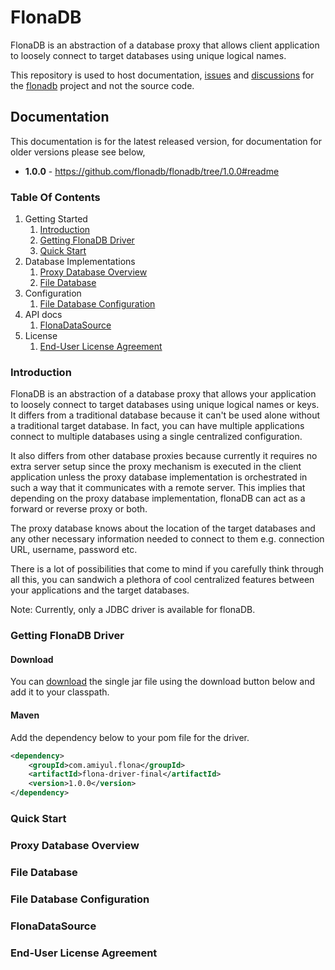 # FlonaDB
FlonaDB is an abstraction of a database proxy that allows client application to loosely connect to target databases
using unique logical names.

This repository is used to host documentation, [issues](https://github.com/flonadb/flonadb/issues) and 
[discussions](https://github.com/flonadb/flonadb/discussions) for the [flonadb](http://flonadb.com) project and not the 
source code.

## Documentation
This documentation is for the latest released version, for documentation for older versions please see below,
- **1.0.0** - https://github.com/flonadb/flonadb/tree/1.0.0#readme

### Table Of Contents

1. Getting Started
   1. [Introduction](#introduction)
   2. [Getting FlonaDB Driver](#getting-flonadb-driver)
   3. [Quick Start](#quick-start)
2. Database Implementations
   1. [Proxy Database Overview](#proxy-database-overview)
   2. [File Database](#file-database)
3. Configuration
   1. [File Database Configuration](#file-database-configuration)
4. API docs
   1. [FlonaDataSource](#flonadatasource)
5. License
   1. [End-User License Agreement](#end-user-license-agreement)

### Introduction
FlonaDB is an abstraction of a database proxy that allows your application to loosely connect to target databases using
unique logical names or keys. It differs from a traditional database because it can't be used alone without a
traditional target database. In fact, you can have multiple applications connect to multiple databases using a single
centralized configuration.

It also differs from other database proxies because currently it requires no extra server setup since the proxy
mechanism is executed in the client application unless the proxy database implementation is orchestrated in such a way
that it communicates with a remote server. This implies that depending on the proxy database implementation, flonaDB can
act as a forward or reverse proxy or both.

The proxy database knows about the location of the target databases and any other necessary information needed to
connect to them e.g. connection URL, username, password etc.

There is a lot of possibilities that come to mind if you carefully think through all this, you can sandwich a plethora
of cool centralized features between your applications and the target databases.

Note: Currently, only a JDBC driver is available for flonaDB.

### Getting FlonaDB Driver
#### Download
You can [download](https://s01.oss.sonatype.org/service/local/artifact/maven/redirect?r=releases&g=com.amiyul.flona&a=flona-driver-single&v=1.0.0&e=jar) the single jar file using the download button below and add it to your classpath.


#### Maven
Add the dependency below to your pom file for the driver.
``` xml
<dependency>
    <groupId>com.amiyul.flona</groupId>
    <artifactId>flona-driver-final</artifactId>
    <version>1.0.0</version>
</dependency>
```

### Quick Start


### Proxy Database Overview


### File Database


### File Database Configuration


### FlonaDataSource


### End-User License Agreement
